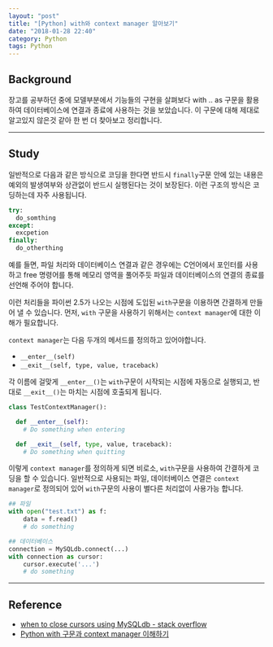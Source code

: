 ```yaml
---
layout: "post"
title: "[Python] with와 context manager 알아보기"
date: "2018-01-28 22:40"
category: Python
tags: Python
---
```


## Background
장고를 공부하던 중에 모델부분에서 기능들의 구현을 살펴보다 with .. as 구문을 활용하여 데이터베이스에 연결과 종료에 사용하는 것을 보았습니다. 이 구문에 대해 제대로 알고있지 않은것 같아 한 번 더 찾아보고 정리합니다.

---
## Study

일반적으로 다음과 같은 방식으로 코딩을 한다면 반드시 `finally`구문 안에 있는 내용은 예외의 발생여부와 상관없이 반드시 실행된다는 것이 보장된다. 이런 구조의 방식은 코딩하는데 자주 사용됩니다.

```python
try:
  do_somthing
except:
  excpetion
finally:
  do_otherthing
```

예를 들면, 파일 처리와 데이터베이스 연결과 같은 경우에는 C언어에서 포인터를 사용하고 free 명령어를 통해 메모리 영역을 풀어주듯 파일과 데이터베이스의 연결의 종료를 선언해 주어야 합니다.

이런 처리들을 파이썬 2.5가 나오는 시점에 도입된 `with`구문을 이용하면 간결하게 만들어 낼 수 있습니다. 먼저, `with` 구문을 사용하기 위해서는 `context manager`에 대한 이해가 필요합니다.

`context manager`는 다음 두개의 메서드를 정의하고 있어야합니다.
* `__enter__(self)`
* `__exit__(self, type, value, traceback)`

각 이름에 걸맞게 `__enter__()`는 `with`구문이 시작되는 시점에 자동으로 실행되고, 반대로 `__exit__()`는 마치는 시점에 호출되게 됩니다.

```Python
class TestContextManager():

  def __enter__(self):
    # Do something when entering

  def __exit__(self, type, value, traceback):
    # Do something when quitting
```

이렇게 `context manager`를 정의하게 되면 비로소, `with`구문을 사용하여 간결하게 코딩을 할 수 있습니다. 일반적으로 사용되는 파일, 데이터베이스 연결은 `context manager`로 정의되어 있어 `with`구문의 사용이 별다른 처리없이 사용가능 합니다.

```Python
## 파일
with open("test.txt") as f:
    data = f.read()
    # do something

## 데이터베이스
connection = MySQLdb.connect(...)
with connection as cursor:
    cursor.execute('...')
    # do something

```



---
## Reference
* [when to close cursors using MySQLdb - stack overflow](https://stackoverflow.com/questions/5669878/when-to-close-cursors-using-mysqldb)
* [Python with 구문과 context manager 이해하기](https://cjh5414.github.io/python-with/)
